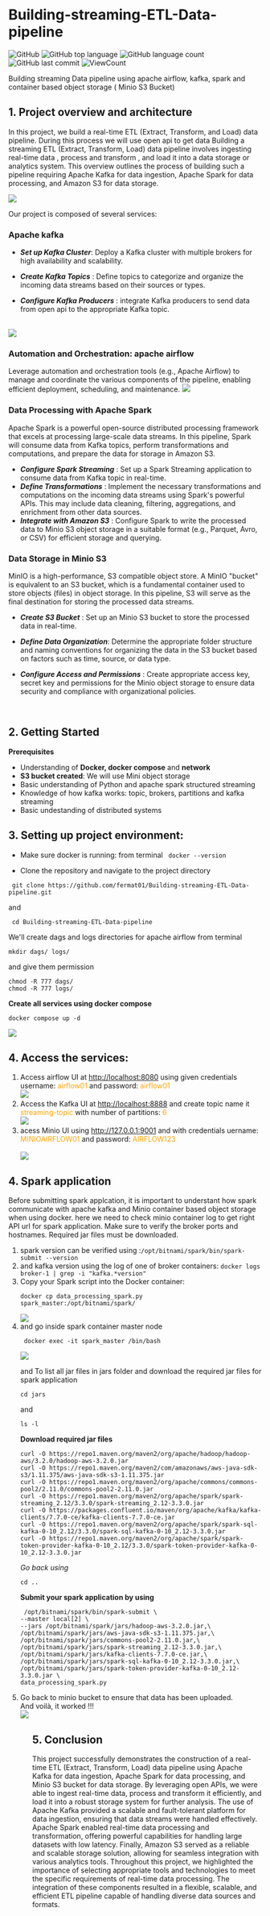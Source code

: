 # Building-streaming-ETL-Data-pipeline


![GitHub](https://img.shields.io/github/license/fermat01/Building-streaming-Data-pipeline?style=flat)
![GitHub top language](https://img.shields.io/github/languages/top/fermat01/Building-streaming-Data-pipeline?style=flat)
![GitHub language count](https://img.shields.io/github/languages/count/fermat01/Building-streaming-Data-pipeline?style=flat)
![GitHub last commit](https://img.shields.io/github/last-commit/fermat01/Building-streaming-Data-pipeline?style=flat)
![ViewCount](https://views.whatilearened.today/views/github/fermat01/Building-streaming-Data-pipeline.svg?cache=remove)




Building streaming Data pipeline using apache airflow,  kafka, spark and container based object storage ( Minio S3 Bucket)



## 1. Project overview and  architecture


In this project, we build a real-time ETL (Extract, Transform, and Load) data pipeline.  During this process we will use open api to get data Building a streaming ETL (Extract, Transform, Load) data pipeline involves ingesting real-time data , process and transform , and load it into a data storage or analytics system. This overview outlines the process of building such a pipeline requiring Apache Kafka for data ingestion, Apache Spark for data processing, and Amazon S3 for data storage. 


<img src="images/streaming-architect.gif" > 

Our project is composed of several services:

### Apache kafka 

- ***Set up Kafka Cluster***: Deploy a Kafka cluster with multiple brokers for high availability and scalability.

- ***Create Kafka Topics*** : Define topics to categorize and organize the incoming data streams based on their sources or types.
- ***Configure Kafka Producers*** : integrate Kafka producers to send data from open api to the appropriate Kafka topic.

<br>
<img src="images/DataInKafka.gif" > 

  
### Automation and Orchestration: apache airflow

Leverage automation and orchestration tools (e.g., Apache Airflow) to manage and coordinate the various components of the pipeline, enabling efficient deployment, scheduling, and maintenance.
<img src="images/airflow-streaming.png" > 


### Data Processing with Apache Spark

Apache Spark is a powerful open-source distributed processing framework that excels at processing large-scale data streams. In this pipeline, Spark will consume data from Kafka topics, perform transformations and computations, and prepare the data for storage in Amazon S3.

- ***Configure Spark Streaming*** : Set up a Spark Streaming application to consume data from Kafka topic in real-time.
- ***Define Transformations*** : Implement the necessary transformations and computations on the incoming data streams using Spark's powerful APIs. This may include data cleaning, filtering, aggregations, and enrichment from other data sources.
- ***Integrate with Amazon S3*** : Configure Spark to write the processed data to Minio S3 object storage in a suitable format (e.g., Parquet, Avro, or CSV) for efficient storage and querying.

### Data Storage in Minio S3
MinIO is a high-performance, S3 compatible object store. A MinIO "bucket" is equivalent to an S3 bucket, which is a fundamental container used to store objects (files) in object storage. In this pipeline, S3 will serve as the final destination for storing the processed data streams.

- ***Create S3 Bucket*** : Set up an Minio S3 bucket to store the processed data in real-time.
- ***Define Data Organization***: Determine the appropriate folder structure and naming conventions for organizing the data in the S3 bucket based on factors such as time, source, or data type.

- ***Configure Access and Permissions*** : Create  appropriate access key, secret key  and permissions for the Minio object storage  to ensure data security and compliance with organizational policies.





 <br />


## 2. Getting Started

**Prerequisites**

 - Understanding of **Docker, docker compose** and **network**
 - **S3 bucket created**: We will use Mini object storage
 -  Basic understanding of Python and apache spark structured streaming
 -  Knowledge of how kafka works: topic, brokers, partitions and kafka streaming
- Basic undestanding of distributed systems




## 3. Setting up project environment:

-  Make sure docker is running: from terminal ``` docker --version```


- Clone the repository and navigate to the project directory


```
 git clone https://github.com/fermat01/Building-streaming-ETL-Data-pipeline.git
 ```
and 


```
 cd Building-streaming-ETL-Data-pipeline
 ```
We'll create dags and logs directories for apache airflow from terminal


```
mkdir dags/ logs/
```
and give them permission


```
chmod -R 777 dags/
chmod -R 777 logs/
```



**Create all services using docker compose**

```
docker compose up -d 

```
<img src="images/all_services.png" > 


## 4. Access the services:

<ol>
<li>
Access airflow UI at <a href="http://localhost:8080 ">http://localhost:8080</a> using given credentials username: <span style="color:orange;"> airflow01</span> and password: <span style="color:orange;">airflow01</span>


<br/>
<img src="images/airflow-ui.gif" > 
<li/>
</l>
Access the Kafka UI at <a href="http://localhost:8888 ">http://localhost:8888</a> and  create topic name it <span style="color:orange;">streaming-topic</span> with number of partitions: <span style="color:orange;">6</span>

<br/>

<img src="images/kafka-ui.gif" > 
</li>


<li>
 acess Minio  UI using <a href="http://127.0.0.1:9001">http://127.0.0.1:9001</a> and with  credentials uername: <span style="color:orange;"> MINIOAIRFLOW01 </span>  and password:<span style="color:orange;"> AIRFLOW123 </span> 
</li>

<br>
 <img src="images/minio-ui.gif" > 

</ol> 

## 4. Spark application
Before submitting spark applcation, it is important to understant how spark communicate with apache kafka and Minio container based object storage when using docker. here we need to check minio container log to get right API url for spark application.
Make sure to verify the broker ports and hostnames.
Required jar files must be downloaded.
<ol>
<li>
spark version can be verified using :<code>/opt/bitnami/spark/bin/spark-submit --version</code>
</li>
<li>and kafka version using the log of one of broker containers: <code>docker logs broker-1 | grep -i "kafka.*version" </code>

</li>

<li>
Copy your Spark script into the Docker container:

<code>docker cp data_processing_spark.py spark_master:/opt/bitnami/spark/</code>


 <img src="images/copy-spark-file-to-container.png" > 
</li>

<li> and go inside spark container master node</li>

```
 docker exec -it spark_master /bin/bash
```
 <img src="images/inside-spark-container.png" > 

 and To list all jar files in jars folder and download the required jar files for spark application
</li>


```
cd jars
```

and 
```
ls -l
```

 **Download required jar files**
   
   ```
curl -O https://repo1.maven.org/maven2/org/apache/hadoop/hadoop-aws/3.2.0/hadoop-aws-3.2.0.jar
curl -O https://repo1.maven.org/maven2/com/amazonaws/aws-java-sdk-s3/1.11.375/aws-java-sdk-s3-1.11.375.jar
curl -O https://repo1.maven.org/maven2/org/apache/commons/commons-pool2/2.11.0/commons-pool2-2.11.0.jar
curl -O https://repo1.maven.org/maven2/org/apache/spark/spark-streaming_2.12/3.3.0/spark-streaming_2.12-3.3.0.jar
curl -O https://packages.confluent.io/maven/org/apache/kafka/kafka-clients/7.7.0-ce/kafka-clients-7.7.0-ce.jar
curl -O https://repo1.maven.org/maven2/org/apache/spark/spark-sql-kafka-0-10_2.12/3.3.0/spark-sql-kafka-0-10_2.12-3.3.0.jar
curl -O https://repo1.maven.org/maven2/org/apache/spark/spark-token-provider-kafka-0-10_2.12/3.3.0/spark-token-provider-kafka-0-10_2.12-3.3.0.jar
   ```

*Go back using*

 ```
 cd ..
  ```
  **Submit your spark application by using**

```
 /opt/bitnami/spark/bin/spark-submit \
--master local[2] \
--jars /opt/bitnami/spark/jars/hadoop-aws-3.2.0.jar,\
/opt/bitnami/spark/jars/aws-java-sdk-s3-1.11.375.jar,\
/opt/bitnami/spark/jars/commons-pool2-2.11.0.jar,\
/opt/bitnami/spark/jars/spark-streaming_2.12-3.3.0.jar,\
/opt/bitnami/spark/jars/kafka-clients-7.7.0-ce.jar,\
/opt/bitnami/spark/jars/spark-sql-kafka-0-10_2.12-3.3.0.jar,\
/opt/bitnami/spark/jars/spark-token-provider-kafka-0-10_2.12-3.3.0.jar \
data_processing_spark.py
```
<li>
Go back to minio bucket to ensure that data has been uploaded.</li>
And voilà, it worked !!!

<br>

 <img src="images/parquet_data_bucket.png" > 

<ol>



## 5. Conclusion

This project successfully demonstrates the construction of a real-time ETL (Extract, Transform, Load) data pipeline using Apache Kafka for data ingestion, Apache Spark for data processing, and Minio S3 bucket for data storage. By leveraging open APIs, we were able to ingest real-time data, process and transform it efficiently, and load it into a robust storage system for further analysis.
The use of Apache Kafka provided a scalable and fault-tolerant platform for data ingestion, ensuring that data streams were handled effectively. Apache Spark enabled real-time data processing and transformation, offering powerful capabilities for handling large datasets with low latency. Finally, Amazon S3 served as a reliable and scalable storage solution, allowing for seamless integration with various analytics tools.
Throughout this project, we highlighted the importance of selecting appropriate tools and technologies to meet the specific requirements of real-time data processing. The integration of these components resulted in a flexible, scalable, and efficient ETL pipeline capable of handling diverse data sources and formats.









